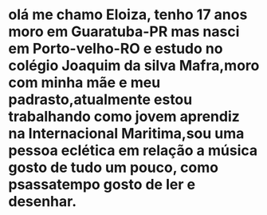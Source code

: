 # olá me chamo Eloiza, tenho 17 anos moro em Guaratuba-PR mas nasci em Porto-velho-RO e estudo no colégio Joaquim da silva Mafra,moro com minha mãe e meu padrasto,atualmente estou trabalhando como jovem aprendiz na Internacional Maritima,sou uma pessoa eclética em relação a música gosto de tudo um pouco, como psassatempo gosto de ler e desenhar.
